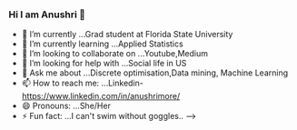 ### Hi I am Anushri 👋

- 🔭 I’m currently  ...Grad student at Florida State University
- 🌱 I’m currently learning ...Applied Statistics
- 👯 I’m looking to collaborate on ...Youtube,Medium
- 🤔 I’m looking for help with ...Social life in US
- 💬 Ask me about ...Discrete optimisation,Data mining, Machine Learning
- 📫 How to reach me: ...Linkedin- https://www.linkedin.com/in/anushrimore/
- 😄 Pronouns: ...She/Her
- ⚡ Fun fact: ...I can't swim without goggles..
-->
